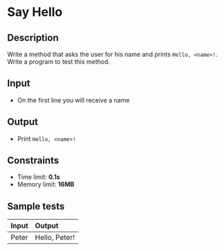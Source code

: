 # Say Hello

## Description
Write a method that asks the user for his name and prints `Hello, <name>!`.
Write a program to test this method.

## Input
- On the first line you will receive a name

## Output
- Print `Hello, <name>!`

## Constraints
- Time limit: **0.1s**
- Memory limit: **16MB**

## Sample tests

| Input | Output        |
|:------|:--------------|
| Peter | Hello, Peter! |